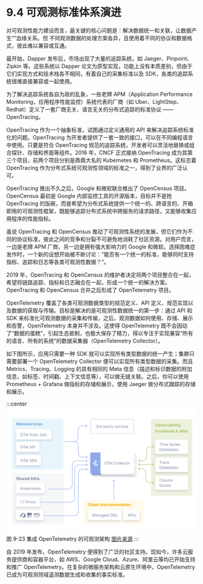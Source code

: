# 9.4 可观测标准体系演进

对可观测性能力建设而言，最关键的核心问题是：解决数据统一和关联，让数据产生“”血缘关系。但
不同观测数据的处理方案各异，且使用着不同的协议和数据格式，彼此难以兼容或互通。


最开始，Dapper 发布后，市场出现了大量的追踪系统，如 Jaeger、Pinpoint、Zipkin 等。这些系统以 Dapper 论文为原型实现，功能上没有本质差别，但由于它们实现方式和技术栈各不相同，有着自己的采集标准以及 SDK，各类的追踪系统很难直接兼容或一起使用。

为了解决追踪系统各自为政的乱象，一些老牌 APM（Application Performance Monitoring，应用程序性能监控）系统代表的厂商（如 Uber、LightStep、Redhat）定义了一套厂商无关、语言无关的分布式追踪的标准协议 —— OpenTracing。

OpenTracing 作为一个抽象标准，试图通过定义通用的 API 来解决追踪系统标准化的问题。OpenTracing 为开发者提供了一套一致的接口，可以在不同编程语言中使用。只要是符合 OpenTracing 规范的追踪系统，开发者可以灵活地替换或组合探针、存储和界面等组件。2016 年，CNCF 正式接纳 OpenTracing 成为其第三个项目，前两个项目分别是鼎鼎大名的 Kubernetes 和 Prometheus。这标志着 OpenTracing 作为分布式系统可观测性领域的标准之一，得到了业界的广泛认可。

OpenTracing 推出不久之后，Google 和微软联合推出了 OpenCensus 项目。OpenCensus 最初是 Google 内部监控工具的开源版本，目标并不是抢 OpenTracing 的饭碗，而是希望为分布式系统提供一个统一的、跨语言的、开箱即用的可观测性框架，既能够追踪分布式系统中跨服务的请求路径，又能够收集应用程序的性能指标。

虽说 OpenTracing 和 OpenCensus 推动了可观测性系统的发展，但它们作为不同的协议标准，彼此之间的竞争和分裂不可避免地消耗了社区资源。对用户而言，一边是老牌 APM 厂商，另一边是拥有强大影响力的 Google 和微软。选择困难症发作时，一个新的设想开始被不断讨论：“能否有一个统一的标准，能够同时支持指标、追踪和日志等各类可观测性数据？”。

2019 年，OpenTracing 和 OpenCensus 的维护者决定将两个项目整合在一起，希望将链路追踪、指标和日志融合在一起，形成一个统一的解决方案。OpenTracing 和 OpenCensus 合并之后形成了 OpenTelemetry 项目。


OpenTelemetry 覆盖了各类可观测数据类型的规范定义、API 定义、规范实现以及数据的获取与传输。目标是解决的是可观测性数据统一的第一步：通过 API 和 SDK 来标准化可观测数据的采集和传输，之后，观测数据如何使用、存储、展示和告警，OpenTelemetry 本身并不涉及。这使得 OpenTelemetry 既不会因动了“数据的蛋糕”，引起生态抵制，也极大保存了精力，得以专注于实现兼容“所有的语言、所有的系统”的数据采集器（OpenTelemetry Collector）。


如下图所示，应用只需要一种 SDK 就可以实现所有类型数据的统一产生；集群只需要部署一个 OpenTelemetry Collector 便可以实现所有类型数据的采集。而且 Metrics、Tracing、Logging 的具有相同的 Meta 信息（描述和标识数据的附加信息，如标签、时间戳、上下文信息等），可以做无缝关联。之后，你可以使用 Prometheus + Grafana 做指标的存储和展示，使用 Jaeger 做分布式跟踪的存储和展示。

:::center
  ![](../assets/otel-diagram.svg)<br/>
  图 9-23 集成 OpenTelemetry 的可观测架构 [图片来源](https://opentelemetry.io/docs/)
:::


自 2019 年发布，OpenTelemetry 便得到了广泛的社区支持。现如今，许多云服务提供商和容器平台，如 AWS、Google Cloud、Azure、阿里云等均已开始支持和推广 OpenTelemetry。在复杂的微服务架构和云原生环境中，OpenTelemetry 已成为可观测领域遥测数据生成和收集的事实标准。